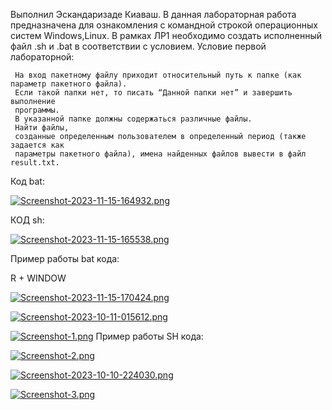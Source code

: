 Выполнил Эскандаризаде Киаваш. В данная лабораторная работа предназначена для ознакомления с командной строкой операционных систем Windows,Linux. В рамках ЛР1 необходимо создать исполненный файл .sh и .bat в соответствии с условием. Условие первой лабораторной:

     На вход пакетному файлу приходит относительный путь к папке (как параметр пакетного файла).
     Если такой папки нет, то писать “Данной папки нет” и завершить выполнение 
     программы.
     В указанной папке должны содержаться различные файлы.
     Найти файлы, 
     созданные определенным пользователем в определенный период (также задается как 
     параметры пакетного файла), имена найденных файлов вывести в файл result.txt.
     
Код bat:

[![Screenshot-2023-11-15-164932.png](https://i.postimg.cc/KvYVnBGP/Screenshot-2023-11-15-164932.png)](https://postimg.cc/ThZCxyW1)

КОД sh:

[![Screenshot-2023-11-15-165538.png](https://i.postimg.cc/3JWSyh19/Screenshot-2023-11-15-165538.png)](https://postimg.cc/qzVXY99C)


Пример работы bat кода:


R + WINDOW


[![Screenshot-2023-11-15-170424.png](https://i.postimg.cc/wvpxv0dc/Screenshot-2023-11-15-170424.png)](https://postimg.cc/TytvNj1p)

[![Screenshot-2023-10-11-015612.png](https://i.postimg.cc/wBf8K2jj/Screenshot-2023-10-11-015612.png)](https://postimg.cc/WDkfgMZB)

[![Screenshot-1.png](https://i.postimg.cc/Hs6bG7Ck/Screenshot-1.png)](https://postimg.cc/qzCNyqRP)
Пример работы SH кода:

[![Screenshot-2.png](https://i.postimg.cc/gkHGSv8n/Screenshot-2.png)](https://postimg.cc/ppyNy50H)

[![Screenshot-2023-10-10-224030.png](https://i.postimg.cc/ZKTGqXv5/Screenshot-2023-10-10-224030.png)](https://postimg.cc/14jCCCKk)

[![Screenshot-3.png](https://i.postimg.cc/NFw5TQqV/Screenshot-3.png)](https://postimg.cc/Pp2Xnsqz)
